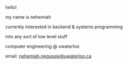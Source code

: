 hello!

my name is nehemiah 

currently interested in backend & systems programming

into any sort of low level stuff

computer engineering @ uwaterloo

email: nehemiah.negussie@uwaterloo.ca
